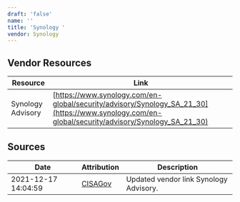 ```yaml
---
draft: 'false'
name: ''
title: 'Synology '
vendor: Synology
---
```


## Vendor Resources
| Resource | Link |
| --- | --- |
| Synology Advisory | [https://www.synology.com/en-global/security/advisory/Synology_SA_21_30](https://www.synology.com/en-global/security/advisory/Synology_SA_21_30) |



## Sources
| Date | Attribution | Description |
| --- | --- | --- |
| 2021-12-17 14:04:59 | [CISAGov](https://raw.githubusercontent.com/cisagov/log4j-affected-db/develop/README.md) | Updated vendor link Synology Advisory.  |
